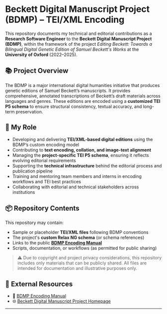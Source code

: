 # Beckett Digital Manuscript Project (BDMP) – TEI/XML Encoding

This repository documents my technical and editorial contributions as a **Research Software Engineer** to the **Beckett Digital Manuscript Project (BDMP)**, within the framework of the project *Editing Beckett: Towards a Bilingual Digital Genetic Edition of Samuel Beckett's Works* at the **University of Oxford** (2022–2025).

## 📚 Project Overview

The BDMP is a major international digital humanities initiative that produces genetic editions of Samuel Beckett’s manuscripts. It provides comprehensive, annotated transcriptions of Beckett’s draft materials across languages and genres. These editions are encoded using a **customized TEI P5 schema** to ensure structural consistency, textual accuracy, and long-term preservation.

## 🔧 My Role

- Developing and delivering **TEI/XML-based digital editions** using the BDMP’s custom encoding model  
- Contributing to **text encoding, collation, and image-text alignment**  
- Managing the **project-specific TEI P5 schema**, ensuring it reflects evolving editorial requirements  
- Supporting the **technical infrastructure** behind the editorial process and publication pipeline  
- Training and mentoring team members and interns in encoding workflows and TEI best practices  
- Collaborating with editorial and technical stakeholders across institutions

## 📦 Repository Contents

This repository may contain:
- Sample or placeholder **TEI/XML files** following BDMP conventions  
- The project's **custom Relax NG schema** (or schema references)  
- Links to the public **[BDMP Encoding Manual](https://bdmpmanual.uantwerpen.be)**  
- Scripts, documentation, or workflows (as permitted for public sharing)

> ⚠️ Due to copyright and project privacy considerations, this repository includes only materials that can be publicly shared. All files are intended for documentation and illustrative purposes only.

## 🔗 External Resources

- 📘 [BDMP Encoding Manual](https://bdmpmanual.uantwerpen.be)  
- 🌐 [Beckett Digital Manuscript Project Homepage](https://www.beckettarchive.org/)  

---



